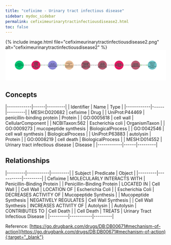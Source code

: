 ```yaml
---
title: "cefixime - Urinary tract infectious disease"
sidebar: mydoc_sidebar
permalink: cefiximeurinarytractinfectiousdisease2.html
toc: false 
---
```


{% include image.html file="cefiximeurinarytractinfectiousdisease2.png" alt="cefiximeurinarytractinfectiousdisease2" %}![Path Visualization](/images/cefiximeurinarytractinfectiousdisease2.png)

## Concepts

|------------|------|---------|
| Identifier | Name | Type    |
|------------|------|---------|
| MESH:D020682 | cefixime | Drug |
| UniProt:P44469 | penicillin-binding protein | Protein |
| GO:0005618 | cell wall | CellularComponent |
| NCBITaxon:562 | Escherichia coli | OrganismTaxon |
| GO:0009273 | mucopeptide synthesis | BiologicalProcess |
| GO:0042546 | cell wall synthesis | BiologicalProcess |
| UniProt:P63883 | autolysin | Protein |
| GO:0008219 | cell death | BiologicalProcess |
| MESH:D014552 | Urinary tract infectious disease | Disease |
|------------|------|---------|

## Relationships

|---------|-----------|---------|
| Subject | Predicate | Object  |
|---------|-----------|---------|
| Cefixime | MOLECULARLY INTERACTS WITH | Penicillin-Binding Protein |
| Penicillin-Binding Protein | LOCATED IN | Cell Wall |
| Cell Wall | LOCATION OF | Escherichia Coli |
| Escherichia Coli | DECREASES ACTIVITY OF | Mucopeptide Synthesis |
| Mucopeptide Synthesis | NEGATIVELY REGULATES | Cell Wall Synthesis |
| Cell Wall Synthesis | INCREASES ACTIVITY OF | Autolysin |
| Autolysin | CONTRIBUTES TO | Cell Death |
| Cell Death | TREATS | Urinary Tract Infectious Disease |
|---------|-----------|---------|

Reference: [https://go.drugbank.com/drugs/DB:DB00671#mechanism-of-action](https://go.drugbank.com/drugs/DB:DB00671#mechanism-of-action){:target="_blank"}